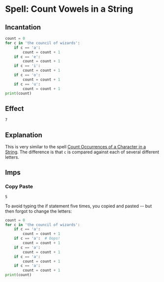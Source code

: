 # Spell: Count Vowels in a String

## Incantation

```python
count = 0
for c in 'the council of wizards':
    if c == 'a':
        count = count + 1
    if c == 'e':
        count = count + 1
    if c == 'i':
        count = count + 1
    if c == 'o':
        count = count + 1
    if c == 'u':
        count = count + 1
print(count)
```

## Effect

```
7
```

## Explanation

This is very similar to the spell [Count Occurrences of a Character in a String](count_occurrences_of_character_in_string.md).
The difference is that `c` is compared against each of several different letters.

## Imps

### Copy Paste

```
5
```

To avoid typing the if statement five times, you copied and pasted -- but then forgot to change the letters:

```python
count = 0
for c in 'the council of wizards':
    if c == 'a':
        count = count + 1
    if c == 'a':  # Oops!
        count = count + 1
    if c == 'a':
        count = count + 1
    if c == 'a':
        count = count + 1
    if c == 'a':
        count = count + 1
print(count)
```
